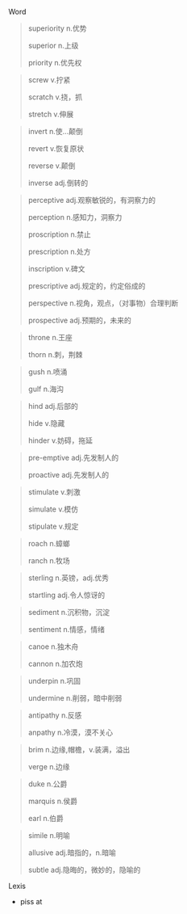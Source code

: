 Word

> superiority n.优势
>
> superior n.上级
>
> priority n.优先权

> screw v.拧紧
>
> scratch v.挠，抓
>
> stretch v.伸展

> invert n.使...颠倒
>
> revert v.恢复原状
>
> reverse v.颠倒
>
> inverse adj.倒转的

> perceptive adj.观察敏锐的，有洞察力的
>
> perception n.感知力，洞察力
>
> proscription n.禁止
>
> prescription n.处方
>
> inscription v.碑文
>
> prescriptive adj.规定的，约定俗成的
>
> perspective n.视角，观点，（对事物）合理判断
>
> prospective adj.预期的，未来的

> throne n.王座
>
> thorn n.刺，荆棘

> gush n.喷涌
>
> gulf n.海沟

> hind adj.后部的
>
> hide v.隐藏
>
> hinder v.妨碍，拖延

> pre-emptive adj.先发制人的
>
> proactive adj.先发制人的

> stimulate v.刺激
>
> simulate v.模仿
>
> stipulate v.规定

> roach n.蟑螂
>
> ranch n.牧场

> sterling n.英镑，adj.优秀
>
> startling adj.令人惊讶的

> sediment n.沉积物，沉淀
>
> sentiment n.情感，情绪

> canoe n.独木舟
>
> cannon n.加农炮

> underpin n.巩固
>
> undermine n.削弱，暗中削弱

> antipathy n.反感
>
> anpathy n.冷漠，漠不关心

> brim n.边缘,帽檐，v.装满，溢出
>
> verge n.边缘

> duke n.公爵
>
> marquis n.侯爵
>
> earl n.伯爵

> simile n.明喻
>
> allusive adj.暗指的，n.暗喻
>
> subtle adj.隐晦的，微妙的，隐喻的

Lexis

- piss at
